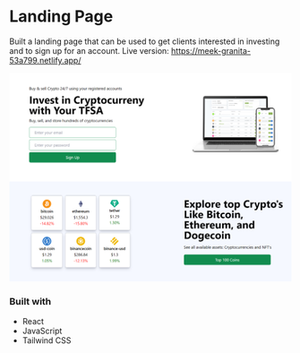 # Landing Page

Built a landing page that can be used to get clients interested in investing and to sign up for an account.
Live version: https://meek-granita-53a799.netlify.app/

![](images/landing-page-1.png)

### Built with

- React
- JavaScript
- Tailwind CSS
